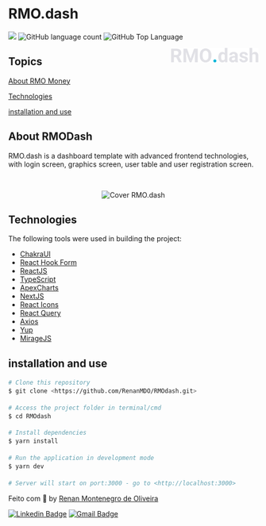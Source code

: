 # RMO.dash

<p>
  <img src="https://img.shields.io/badge/made%20by-Renan%20MDO-black?style=flat-square">
  <img alt="GitHub language count" src="https://img.shields.io/github/languages/count/RenanMDO/RMOdash?color=black&style=flat-square">
  <img alt="GitHub Top Language" src="https://img.shields.io/github/languages/top/RenanMDO/RMOdash?color=black&style=flat-square">
</p>

<img align="right" src="src/images/logo.svg" width="35%" alt="RMO.dash">

## Topics 

[About RMO Money](#about-rmodash)

[Technologies](#technologies)

[installation and use](#installation-and-use)


## About RMODash

RMO.dash is a dashboard template with advanced frontend technologies, with login screen, graphics screen, user table and user registration screen.

<br>

<p align="center">
  <img src="https://repository-images.githubusercontent.com/466146834/6872050b-5f88-4c9b-9abc-a7792136dc50" alt="Cover RMO.dash">
</p>

## Technologies

The following tools were used in building the project:

- [ChakraUI](https://chakra-ui.com)
- [React Hook Form](https://github.com/react-hook-form/react-hook-form)
- [ReactJS](https://pt-br.reactjs.org/)
- [TypeScript](https://www.typescriptlang.org/)
- [ApexCharts](https://apexcharts.com)
- [NextJS](https://nextjs.org)
- [React Icons](https://react-icons.github.io/react-icons)
- [React Query](https://react-query.tanstack.com/overview)
- [Axios](https://axios-http.com/docs/intro)
- [Yup](https://github.com/jquense/yup)
- [MirageJS](https://miragejs.com)
 
</div>



## installation and use

```bash
# Clone this repository 
$ git clone <https://github.com/RenanMDO/RMOdash.git>

# Access the project folder in terminal/cmd
$ cd RMOdash

# Install dependencies
$ yarn install

# Run the application in development mode
$ yarn dev

# Server will start on port:3000 - go to <http://localhost:3000>
```
Feito com :black_heart: by [Renan Montenegro de Oliveira](https://github.com/RenanMDO/)

[![Linkedin Badge](https://img.shields.io/badge/-Renan%20MDO-black?style=flat-square&logo=Linkedin&logoColor=white&link=https://www.linkedin.com/in/renanmdo/)](https://www.linkedin.com/in/renanmdo/) 
[![Gmail Badge](https://img.shields.io/badge/-renan.montenegro.oliveira@gmail.com-black?style=flat-square&logo=Gmail&logoColor=white&link=mailto:renan.montenegro.oliveira@gmail.com)](mailto:renan.montenegro.oliveira@gmail.com)
